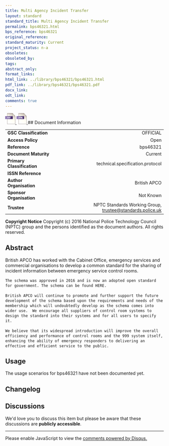 ```yaml
---
title: Multi Agency Incident Transfer
layout: standard
standard_title: Multi Agency Incident Transfer
permalink: bps46321.html
bps_reference: bps46321
original_reference: 
standard_maturity: Current
project_status: n-a
obsoletes: 
obsoleted_by: 
tags: 
abstract_only:
format_links:
html_link: ../library/bps46321/bps46321.html
pdf_link: ../library/bps46321/bps46321.pdf
docx_link: 
odt_link: 
comments: true
---
```



<a target="_blank" href="../library/bps46321/bps46321.pdf">
    <img src="../images/pdf@0.5x.png" alt="pdf link" title="pdf link" style="max-height:35px;">
</a>

<a target="_blank" href="../library/bps46321/bps46321.html">
    <img src="../images/html@0.5x.png" alt="html link" title="html link" style="max-height:35px;">
</a>
## Document Information

|||
| :------- | ------: |
| **GSC Classification**     | OFFICIAL |
| **Access Policy**          | Open |
| **Reference**              | bps46321  |
| **Document Maturity**      | Current |
| **Primary Classification** | technical.specification.protocol |
| **ISSN Reference**         |  |
| **Author Organisation**    |British APCO|
| **Sponsor Organisation**   |Not Known|
| **Trustee**                | NPTC Standards Working Group, <a href="mailto:trustee@standards.police.uk?subject=bps46321 Multi Agency Incident Transfer">trustee@standards.police.uk |

**Copyright Notice**
Copyright (c) 2016 National Police Technology Council (NPTC) group and the persons identified as the document authors. All rights reserved.

## Abstract
British APCO has worked with the Cabinet Office, emergency services and commercial organisations to develop a common standard for the sharing of incident information between emergency service control rooms.
    
    The schema was approved in 2016 and is now an adopted open standard for government. The schema can be found HERE.
    
    British APCO will continue to promote and further support the future development of the schema based upon the requirements and needs of the membership which will undoubtedly develop as the schema comes into wider use.  We encourage all suppliers of control room systems to design the standard into their systems and for all users to specify it.
    
    We believe that its widespread introduction will improve the overall efficiency and performance of control rooms and the 999 system itself, enhancing the ability of emergency responders to delivering an effective and efficient service to the public.
        
## Usage
The usage scenarios for bps46321 have not been documented yet.

## Changelog


## Discussions
We'd love you to discuss this item but please be aware that these discussions are **publicly accessible**.
<hr>
<div id="disqus_thread"></div>

<script>

/**
*  RECOMMENDED CONFIGURATION VARIABLES: EDIT AND UNCOMMENT THE SECTION BELOW TO INSERT DYNAMIC VALUES FROM YOUR PLATFORM OR CMS.
*  LEARN WHY DEFINING THESE VARIABLES IS IMPORTANT: https://disqus.com/admin/universalcode/#configuration-variables*/
/*
var disqus_config = function () {
this.page.url = PAGE_URL;  // Replace PAGE_URL with your page's canonical URL variable
this.page.identifier = PAGE_IDENTIFIER; // Replace PAGE_IDENTIFIER with your page's unique identifier variable
};
*/
(function() { // DON'T EDIT BELOW THIS LINE
var d = document, s = d.createElement('script');
s.src = 'https://nptcstandards.disqus.com/embed.js';
s.setAttribute('data-timestamp', +new Date());
(d.head || d.body).appendChild(s);
})();
</script>
<noscript>Please enable JavaScript to view the <a href="https://disqus.com/?ref_noscript">comments powered by Disqus.</a></noscript>


